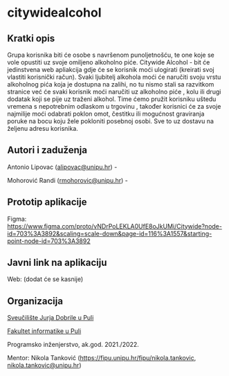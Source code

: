 # citywidealcohol

## **Kratki opis**

Grupa korisnika biti će osobe s navršenom punoljetnošću, te one koje se vole opustiti uz svoje omiljeno alkoholno piće. Citywide Alcohol - bit će jedinstvena web apliakcija gdje će se korisnik moći ulogirati (kreirati svoj vlastiti korisnički račun). Svaki ljubitelj alkohola moći će naručiti svoju vrstu alkoholnog pića koja je dostupna na zalihi, no tu nismo stali sa razvitkom stranice već će svaki korisnik moći naručiti uz alkoholno piće , kolu ili drugi dodatak koji se pije uz traženi alkohol. Time ćemo pružit korisniku uštedu vremena s nepotrebnim odlaskom u trgovinu , također korisnici će za svoje najmilije moći odabrati poklon omot, čestitku ili mogućnost graviranja poruke na bocu koju žele pokloniti posebnoj osobi. Sve to uz dostavu na željenu adresu korisnika.

## **Autori i zaduženja**

Antonio Lipovac (alipovac@unipu.hr) -

Mohorović Randi (rmohorovic@unipu.hr) -

## **Prototip aplikacije**

Figma: https://www.figma.com/proto/vNDrPoLEKLA0UfE8oJkUMi/Citywide?node-id=703%3A3892&scaling=scale-down&page-id=116%3A1557&starting-point-node-id=703%3A3892

## **Javni link na aplikaciju**

Web: (dodat će se kasnije)

## **Organizacija**

[Sveučilište Jurja Dobrile u Puli](https://www.unipu.hr/)

[Fakultet informatike u Puli](https://fipu.unipu.hr/)

Programsko inženjerstvo, ak.god. 2021./2022.

Mentor: Nikola Tanković (https://fipu.unipu.hr/fipu/nikola.tankovic, nikola.tankovic@unipu.hr)
